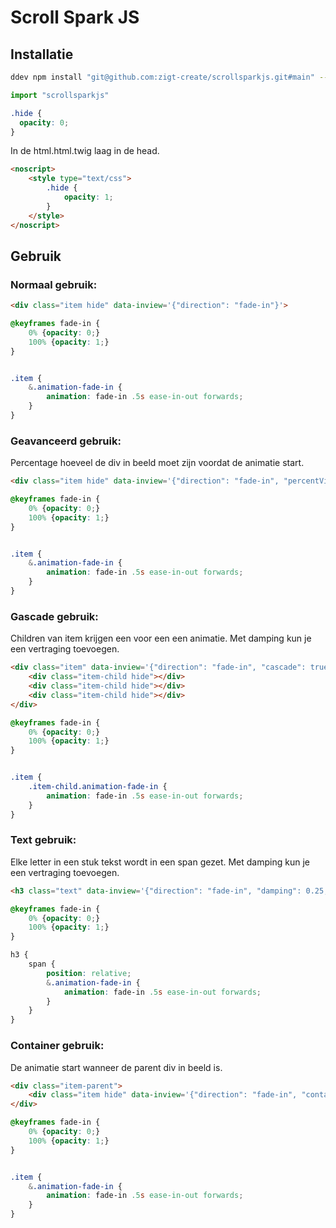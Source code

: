 # Scroll Spark JS

## Installatie
```bash
ddev npm install "git@github.com:zigt-create/scrollsparkjs.git#main" --save
```

```js
import "scrollsparkjs"
```

```css
.hide {
  opacity: 0;
}
```

In de html.html.twig laag in de head.
```html
<noscript>
	<style type="text/css">
		.hide {
			opacity: 1;
		}
	</style>
</noscript>
```

## Gebruik

### Normaal gebruik:
```html
<div class="item hide" data-inview='{"direction": "fade-in"}'>
```

```scss
@keyframes fade-in {
	0% {opacity: 0;}
	100% {opacity: 1;}
}


.item {
	&.animation-fade-in {
		animation: fade-in .5s ease-in-out forwards;
	}
}
```

### Geavanceerd gebruik:
Percentage hoeveel de div in beeld moet zijn voordat de animatie start.

```html
<div class="item hide" data-inview='{"direction": "fade-in", "percentVisible": 0, "percentVisibleMobile": 20}'>
```

```scss
@keyframes fade-in {
	0% {opacity: 0;}
	100% {opacity: 1;}
}


.item {
	&.animation-fade-in {
		animation: fade-in .5s ease-in-out forwards;
	}
}
```

### Gascade gebruik:
Children van item krijgen een voor een een animatie.
Met damping kun je een vertraging toevoegen.

```html
<div class="item" data-inview='{"direction": "fade-in", "cascade": true, "damping": 0.25}'>
	<div class="item-child hide"></div>
	<div class="item-child hide"></div>
	<div class="item-child hide"></div>
</div>
```

```scss
@keyframes fade-in {
	0% {opacity: 0;}
	100% {opacity: 1;}
}


.item {
	.item-child.animation-fade-in {
		animation: fade-in .5s ease-in-out forwards;
	}
}
```

### Text gebruik:
Elke letter in een stuk tekst wordt in een span gezet.
Met damping kun je een vertraging toevoegen.

```html
<h3 class="text" data-inview='{"direction": "fade-in", "damping": 0.25, "text": true}'>Tekst</h3>
```

```scss
@keyframes fade-in {
	0% {opacity: 0;}
	100% {opacity: 1;}
}

h3 {
	span {
		position: relative;
		&.animation-fade-in {
			animation: fade-in .5s ease-in-out forwards;
		}
	}
}
```

### Container gebruik:
De animatie start wanneer de parent div in beeld is.

```html
<div class="item-parent">
	<div class="item hide" data-inview='{"direction": "fade-in", "container": ".item-parent"}'></div>
</div>
```

```scss
@keyframes fade-in {
	0% {opacity: 0;}
	100% {opacity: 1;}
}


.item {
	&.animation-fade-in {
		animation: fade-in .5s ease-in-out forwards;
	}
}
```